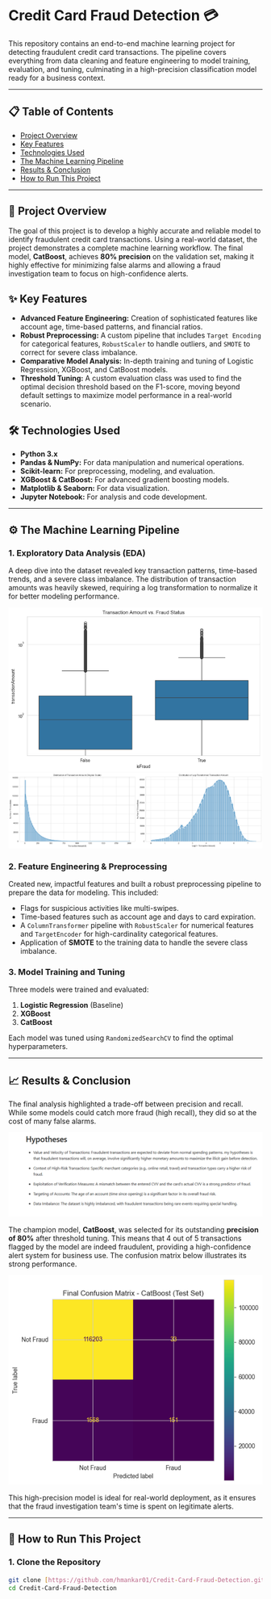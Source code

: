 # Credit Card Fraud Detection 💳

This repository contains an end-to-end machine learning project for detecting fraudulent credit card transactions. The pipeline covers everything from data cleaning and feature engineering to model training, evaluation, and tuning, culminating in a high-precision classification model ready for a business context.

***

## 📋 Table of Contents
- [Project Overview](#-project-overview)
- [Key Features](#-key-features)
- [Technologies Used](#-technologies-used)
- [The Machine Learning Pipeline](#-the-machine-learning-pipeline)
- [Results & Conclusion](#-results--conclusion)
- [How to Run This Project](#-how-to-run-this-project)

***

## 🚀 Project Overview

The goal of this project is to develop a highly accurate and reliable model to identify fraudulent credit card transactions. Using a real-world dataset, the project demonstrates a complete machine learning workflow. The final model, **CatBoost**, achieves **80% precision** on the validation set, making it highly effective for minimizing false alarms and allowing a fraud investigation team to focus on high-confidence alerts.

## ✨ Key Features

* **Advanced Feature Engineering:** Creation of sophisticated features like account age, time-based patterns, and financial ratios.
* **Robust Preprocessing:** A custom pipeline that includes `Target Encoding` for categorical features, `RobustScaler` to handle outliers, and `SMOTE` to correct for severe class imbalance.
* **Comparative Model Analysis:** In-depth training and tuning of Logistic Regression, XGBoost, and CatBoost models.
* **Threshold Tuning:** A custom evaluation class was used to find the optimal decision threshold based on the F1-score, moving beyond default settings to maximize model performance in a real-world scenario.

## 🛠️ Technologies Used

* **Python 3.x**
* **Pandas & NumPy:** For data manipulation and numerical operations.
* **Scikit-learn:** For preprocessing, modeling, and evaluation.
* **XGBoost & CatBoost:** For advanced gradient boosting models.
* **Matplotlib & Seaborn:** For data visualization.
* **Jupyter Notebook:** For analysis and code development.

***

## ⚙️ The Machine Learning Pipeline

### 1. Exploratory Data Analysis (EDA)

A deep dive into the dataset revealed key transaction patterns, time-based trends, and a severe class imbalance. The distribution of transaction amounts was heavily skewed, requiring a log transformation to normalize it for better modeling performance.

![EDA Charts](EDA.png)
![Log Distribution of Transaction Amounts](Log_distribution.png)

### 2. Feature Engineering & Preprocessing

Created new, impactful features and built a robust preprocessing pipeline to prepare the data for modeling. This included:
* Flags for suspicious activities like multi-swipes.
* Time-based features such as account age and days to card expiration.
* A `ColumnTransformer` pipeline with `RobustScaler` for numerical features and `TargetEncoder` for high-cardinality categorical features.
* Application of **SMOTE** to the training data to handle the severe class imbalance.

### 3. Model Training and Tuning

Three models were trained and evaluated:
1.  **Logistic Regression** (Baseline)
2.  **XGBoost**
3.  **CatBoost**

Each model was tuned using `RandomizedSearchCV` to find the optimal hyperparameters.

***

## 📈 Results & Conclusion

The final analysis highlighted a trade-off between precision and recall. While some models could catch more fraud (high recall), they did so at the cost of many false alarms.

![Hypothesis Visualization](Hypothesis.png)

The champion model, **CatBoost**, was selected for its outstanding **precision of 80%** after threshold tuning. This means that 4 out of 5 transactions flagged by the model are indeed fraudulent, providing a high-confidence alert system for business use. The confusion matrix below illustrates its strong performance.

![Final Model Confusion Matrix](Confusion_Matrix.png)

This high-precision model is ideal for real-world deployment, as it ensures that the fraud investigation team's time is spent on legitimate alerts.

***

## 🚀 How to Run This Project

### 1. Clone the Repository
```bash
git clone [https://github.com/hmankar01/Credit-Card-Fraud-Detection.git](https://github.com/hmankar01/Credit-Card-Fraud-Detection.git)
cd Credit-Card-Fraud-Detection
